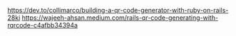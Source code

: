 https://dev.to/collimarco/building-a-qr-code-generator-with-ruby-on-rails-28ki
https://wajeeh-ahsan.medium.com/rails-qr-code-generating-with-rqrcode-c4afbb34394a
